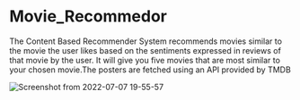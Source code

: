 # Movie_Recommedor
The Content Based Recommender System recommends movies similar to the movie the user likes based on the sentiments expressed in reviews of that movie by the user. It will give you five movies that are most similar to your chosen movie.The posters are fetched using an API provided by TMDB

![Screenshot from 2022-07-07 19-55-57](https://user-images.githubusercontent.com/59968057/177799492-06f40df0-ba3c-4df4-9163-1f0bdb9768bc.png)
